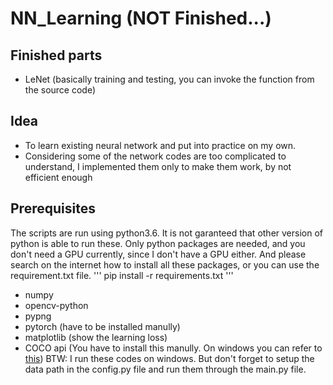 # NN_Learning (NOT Finished...)
## Finished parts
* LeNet (basically training and testing, you can invoke the function from the source code)

## Idea
* To learn existing neural network and put into practice on my own.  
* Considering some of the network codes are too complicated to understand, I implemented them only to make them work, by not efficient enough

## Prerequisites
The scripts are run using python3.6. It is not garanteed that other version of python is able to run these.
Only python packages are needed, and you don't need a GPU currently, since I don't have a GPU either. And please search on the internet how to install all these packages, or you can use the requirement.txt file.
'''
    pip install -r requirements.txt
'''
* numpy
* opencv-python
* pypng
* pytorch (have to be installed manully)
* matplotlib (show the learning loss)
* COCO api (You have to install this manully. On windows you can refer to [this](https://github.com/philferriere/cocoapi))
BTW: I run these codes on windows. But don't forget to setup the data path in the config.py file and run them through the main.py file.
